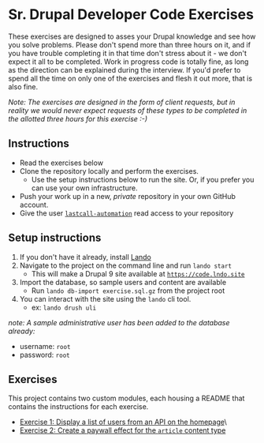 # Sr. Drupal Developer Code Exercises
These exercises are designed to asses your Drupal knowledge and see how you solve problems. Please don't spend more than three hours on it, and if you have trouble completing it in that time don't stress about it - we don't expect it all to be completed. Work in progress code is totally fine, as long as the direction can be explained during the interview. If you'd prefer to spend all the time on only one of the exercises and flesh it out more, that is also fine.

_Note: The exercises are designed in the form of client requests, but in reality we would never expect requests of these types to be completed in the allotted three hours for this exercise :-)_

## Instructions

- Read the exercises below
- Clone the repository locally and perform the exercises.
  -  Use the setup instructions below to run the site. Or, if you prefer you can use your own infrastructure.
- Push your work up in a new, _private_ repository in your own GitHub account.
- Give the user [`lastcall-automation`](https://github.com/lastcall-automation) read access to your repository

## Setup instructions
1. If you don't have it already, install [Lando](https://lando.dev/)
2. Navigate to the project on the command line and run `lando start`
    - This will make a Drupal 9 site available at [`https://code.lndo.site`](https://code.lndo.site)
3. Import the database, so sample users and content are available
    - Run `lando db-import exercise.sql.gz` from the project root
4. You can interact with the site using the `lando` cli tool.
    - ex: `lando drush uli`

_note: A sample administrative user has been added to the database already:_
- username: `root`
- password: `root`

## Exercises

This project contains two custom modules, each housing a README that contains the instructions for each exercise.

- [Exercise 1: Display a list of users from an API on the homepage](./web/modules/custom/exercise1/README.md)\
- [Exercise 2: Create a paywall effect for the `article` content type](./web/modules/custom/exercise2/README.md)
